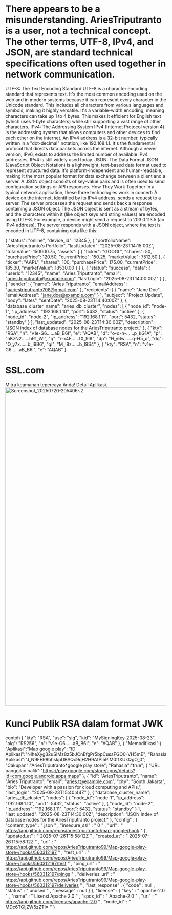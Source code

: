 # There appears to be a misunderstanding. AriesTriputranto is a user, not a technical concept. The other terms, UTF-8, IPv4, and JSON, are standard technical specifications often used together in network communication.
UTF-8: The Text Encoding Standard
UTF-8 is a character encoding standard that represents text. It's the most common encoding used on the web and in modern systems because it can represent every character in the Unicode standard. This includes all characters from various languages and symbols, making it highly versatile. It's a variable-width encoding, meaning characters can take up 1 to 4 bytes. This makes it efficient for English text (which uses 1-byte characters) while still supporting a vast range of other characters.
IPv4: The Addressing System
IPv4 (Internet Protocol version 4) is the addressing system that allows computers and other devices to find each other on the internet. An IPv4 address is a 32-bit number, typically written in a "dot-decimal" notation, like 192.168.1.1. It's the fundamental protocol that directs data packets across the internet. Although a newer version, IPv6, exists to address the limited number of available IPv4 addresses, IPv4 is still widely used today.
JSON: The Data Format
JSON (JavaScript Object Notation) is a lightweight, text-based data format used to represent structured data. It's platform-independent and human-readable, making it the most popular format for data exchange between a client and a server. A JSON object consists of key-value pairs and is often used to send configuration settings or API responses.
How They Work Together
In a typical network application, these three technologies work in concert:
A device on the internet, identified by its IPv4 address, sends a request to a server.
The server processes the request and sends back a response containing a JSON object.
The JSON object is sent as a stream of bytes, and the characters within it (like object keys and string values) are encoded using UTF-8.
For example, a device might send a request to 203.0.113.5 (an IPv4 address). The server responds with a JSON object, where the text is encoded in UTF-8, containing data like this:

{
  "status": "online",
  "device_id": 12345
},
{
  "portfolioName": "AriesTriputranto's Portfolio",
  "lastUpdated": "2025-08-23T14:15:00Z",
  "totalValue": 150000.75,
  "assets": [
    {
      "ticker": "GOOGL",
      "shares": 50,
      "purchasePrice": 120.50,
      "currentPrice": 150.25,
      "marketValue": 7512.50
    },
    {
      "ticker": "AAPL",
      "shares": 100,
      "purchasePrice": 175.00,
      "currentPrice": 185.30,
      "marketValue": 18530.00
    }
  ]
},
{
  "status": "success",
  "data": {
    "userId": "12345",
    "name": "Aries Triputranto",
    "email": "aries.triputranto@example.com",
    "lastLogin": "2025-08-23T14:00:00Z"
  }
},
{
  "sender": {
    "name": "Aries Triputranto",
    "emailAddress": "aariestriputranto708@gmail.com"
  },
  "recipients": [
    {
      "name": "Jane Doe",
      "emailAddress": "jane.doe@example.com"
    }
  ],
  "subject": "Project Update",
  "body": "lates",
  "sentDate": "2025-08-23T14:40:00Z"
},
{
  "database_cluster_name": "aries_db_cluster",
  "nodes": [
    {
      "node_id": "node-1",
      "ip_address": "192.168.1.10",
      "port": 5432,
      "status": "active"
    },
    {
      "node_id": "node-2",
      "ip_address": "192.168.1.11",
      "port": 5432,
      "status": "standby"
    }
  ],
  "last_updated": "2025-08-23T14:30:00Z",
  "description": "JSON index of database nodes for the AriesTriputranto project."
},
{
  "kty": "RSA",
  "n": "v1e-G6...<truncated>...aB_B6I",
  "e": "AQAB",
  "d": "o-o-h-...<truncated>...p_kG1A",
  "p": "aKzN2...<truncated>...hR1_Wl",
  "q": "r-x4E...<truncated>...tX_9I9",
  "dp": "H_y6w...<truncated>...q-H5_q",
  "dq": "O_y7x...<truncated>...b_l9B6",
  "qi": "M_l8z...<truncated>...b_l9S4"
},
{
  "kty": "RSA",
  "n": "v1e-G6...<truncated>...aB_B6I",
  "e": "AQAB"
}

# SSL.com
Mitra keamanan tepercaya Anda!
Detail Aplikasi.<img width="996" height="992" alt="Screenshot_20250720-205406~2" src="https://github.com/user-attachments/assets/9969a47c-2038-4095-b9db-9c7e142f33af" />

# Kunci Publik RSA dalam format JWK
contoh 
{
  "kty": "RSA",
  "use": "sig",
  "kid": "MySigningKey-2025-08-23",
  "alg": "RS256",
  "n": "v1e-G6...<truncated>...aB_B6I",
  "e": "AQAB"
},
{
"Memodifikasi":{
 "Aplikasi":"Map google play";
 "ID Aplikasi":"NIheXyg32uSIMz8z5bJCnEfgPr5bpCusaFGO0-VH5mE";
 "Rahasia Aplikasi":"J_N9FER8bhskpDBAQc9qH2H9AfPl5PIM0tfXUkQgO_0";
 "Cakupan":"AriesTriputranto*google play store";
 "Rahasia":"true"; }
 "URL panggilan balik":"https://play.google.com/store/apps/details?id=com.google.android.apps.maps"
},
{
  "id": "AriesTriputranto",
  "name": "Aries Triputranto",
  "email": "aries.t@example.com",
  "city": "South Jakarta",
  "bio": "Developer with a passion for cloud computing and APIs.",
  "last_login": "2025-08-23T15:40:44Z"
},
{
  "database_cluster_name": "aries_db_cluster",
  "nodes": [
    {
      "node_id": "node-1",
      "ip_address": "192.168.1.10",
      "port": 5432,
      "status": "active"
    },
    {
      "node_id": "node-2",
      "ip_address": "192.168.1.11",
      "port": 5432,
      "status": "standby"
    }
  ],
  "last_updated": "2025-08-23T14:30:00Z",
  "description": "JSON index of database nodes for the AriesTriputranto project."
},
"config" : {
       "content_type" : " json " ,
       "insecure_ssl" : " 0 " ,
       "url" : " https://api.github.com/repos/ariestriputranto/map-google/hook "
    },
    "updated_at" : " 2025-07-26T15:58:12Z " ,
     "created_at" : " 2025-07-26T15:58:12Z " ,
     "url" : " https://api.github.com/repos/AriesTriputranto99/Map-google-play-store-/hooks/560312197 " ,
     "test_url" : " https://api.github.com/repos/AriesTriputranto99/Map-google-play-store-/hooks/560312197/test " ,
     "ping_url" : " https://api.github.com/repos/AriesTriputranto99/Map-google-play-store-/hooks/560312197/pings " ,
     "deliveries_url" : " https://api.github.com/repos/AriesTriputranto99/Map-google-play-store-/hooks/560312197/deliveries " ,
     "last_response" : {
       "code" : null ,
       "status" : " unused " ,
       "message" : null
    }
  },
"license" : {
       "key" : " apache-2.0 " ,
       "name" : " Lisensi Apache 2.0 " ,
       "spdx_id" : " Apache-2.0 " ,
       "url" : " https://api.github.com/licenses/apache-2.0 " ,
       "node_id" : " MDc6TGljZW5zZTI= "
    }
  
  
  

 
  
